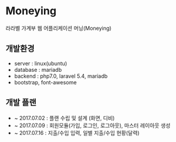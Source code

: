 # Moneying

라라벨 가계부 웹 어플리케이션 머닝(Moneying)

## 개발환경

* server : linux(ubuntu)
* database : mariadb
* backend : php7.0, laravel 5.4, mariadb
* bootstrap, font-awesome

## 개발 플랜

* ~ 2017.07.02 : 플랜 수립 및 설계 (화면, 디비)
* ~ 2017.07.09 : 회원모듈(가입, 로그인, 로그아웃), 마스터 레이아웃 생성
* ~ 2017.07.16 : 지출/수입 입력, 일별 지출/수입 현황(달력)